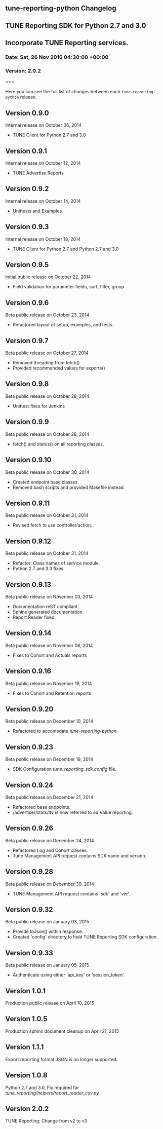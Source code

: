 ## tune-reporting-python Changelog
## TUNE Reporting SDK for Python 2.7 and 3.0
## Incorporate TUNE Reporting services.
### Date: Sat, 26 Nov 2016 04:30:00 +00:00
### Version: 2.0.2
===

Here you can see the full list of changes between each `tune-reporting-python` release.


Version 0.9.0
--------------

Internal release on October 06, 2014
* TUNE Client for Python 2.7 and 3.0

Version 0.9.1
--------------

Internal release on October 12, 2014
* TUNE Advertise Reports

Version 0.9.2
--------------

Internal release on October 14, 2014
* Unittests and Examples

Version 0.9.3
--------------

Internal release on October 18, 2014
* TUNE Client for Python 2.7 and Python 2.7 and 3.0

Version 0.9.5
--------------

Initial public release on October 22, 2014
* Field validation for parameter fields, sort, filter, group

Version 0.9.6
--------------

Beta public release on October 23, 2014
* Refactored layout of setup, examples, and tests.

Version 0.9.7
--------------

Beta public release on October 27, 2014
* Removed threading from fetch()
* Provided recommended values for exports()

Version 0.9.8
--------------

Beta public release on October 28, 2014
* Unittest fixes for Jenkins

Version 0.9.9
--------------

Beta public release on October 28, 2014
* fetch() and status() on all reporting classes.

Version 0.9.10
--------------

Beta public release on October 30, 2014
* Created endpoint base classes.
* Removed bash scripts and provided Makefile instead.

Version 0.9.11
--------------

Beta public release on October 31, 2014
* Revised fetch to use controller/action.

Version 0.9.12
--------------

Beta public release on October 31, 2014
* Refactor: Class names of service module.
* Python 2.7 and 3.0 fixes.

Version 0.9.13
--------------

Beta public release on Novenber 03, 2014
* Documentation reST compliant.
* Sphinx generated documentation.
* Report Reader fixed

Version 0.9.14
--------------

Beta public release on Novenber 06, 2014
* Fixes to Cohort and Actuals reports

Version 0.9.16
--------------

Beta public release on Novenber 19, 2014
* Fixes to Cohort and Retention reports

Version 0.9.20
--------------

Beta public release on December 10, 2014
* Refactored to accomodate *tune-reporting-python*

Version 0.9.23
--------------

Beta public release on December 19, 2014
* SDK Configuration *tune_reporting_sdk.config* file.

Version 0.9.24
--------------

Beta public release on December 21, 2014
* Refactored base endpoints.
* /advertiser/stats/ltv is now referred to ad Value reporting.

Version 0.9.26
--------------

Beta public release on December 24, 2014
* Refactored Log and Cohort classes.
* Tune Management API request contains SDK name and version.

Version 0.9.28
--------------

Beta public release on December 30, 2014
* TUNE Management API request contains 'sdk' and 'ver'.

Version 0.9.32
--------------

Beta public release on January 03, 2015
* Provide toJson() within response.
* Created 'config' directory to hold TUNE Reporting SDK configuration.

Version 0.9.33
--------------

Beta public release on January 05, 2015
* Authenticate using either 'api_key' or 'session_token'.

Version 1.0.1
-------------

Production public release on April 10, 2015

Version 1.0.5
-------------

Production sphinx document cleanup on April 21, 2015

Version 1.1.1
-------------

Export reporting format JSON is no longer supported.

Version 1.0.8
-------------

Python 2.7 and 3.0, Fix required for *tune_reporting/helpers/report_reader_csv.py*

Version 2.0.2
-------------

TUNE Reporting: Change from v2 to v3